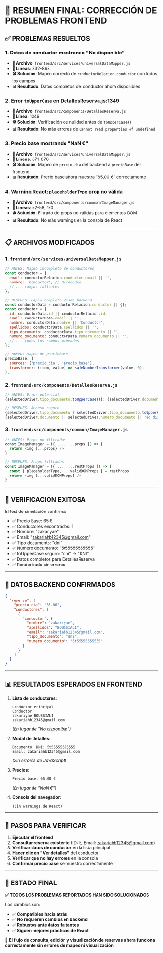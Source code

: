# 🎯 RESUMEN FINAL: CORRECCIÓN DE PROBLEMAS FRONTEND

## ✅ PROBLEMAS RESUELTOS

### 1. **Datos de conductor mostrando "No disponible"**

- **🔧 Archivo**: `frontend/src/services/universalDataMapper.js`
- **📍 Líneas**: 832-868
- **🛠️ Solución**: Mapeo correcto de `conductorRelacion.conductor` con todos los campos
- **📊 Resultado**: Datos completos del conductor ahora disponibles

### 2. **Error `toUpperCase` en DetallesReserva.js:1349**

- **🔧 Archivo**: `frontend/src/components/DetallesReserva.js`
- **📍 Línea**: 1349
- **🛠️ Solución**: Verificación de nulidad antes de `toUpperCase()`
- **📊 Resultado**: No más errores de `Cannot read properties of undefined`

### 3. **Precio base mostrando "NaN €"**

- **🔧 Archivo**: `frontend/src/services/universalDataMapper.js`
- **📍 Líneas**: 871-876
- **🛠️ Solución**: Mapeo de `precio_dia` del backend a `precioBase` del frontend
- **📊 Resultado**: Precio base ahora muestra "65,00 €" correctamente

### 4. **Warning React: `placeholderType` prop no válida**

- **🔧 Archivo**: `frontend/src/components/common/ImageManager.js`
- **📍 Líneas**: 52-58, 170
- **🛠️ Solución**: Filtrado de props no válidas para elementos DOM
- **📊 Resultado**: No más warnings en la consola de React

---

## 📋 ARCHIVOS MODIFICADOS

### 1. `frontend/src/services/universalDataMapper.js`

```javascript
// ANTES: Mapeo incompleto de conductores
const conductor = {
  email: conductorRelacion.conductor_email || '',
  nombre: 'Conductor', // Hardcoded
  // ... campos faltantes
};

// DESPUÉS: Mapeo completo desde backend
const conductorData = conductorRelacion.conductor || {};
const conductor = {
  id: conductorData.id || conductorRelacion.id,
  email: conductorData.email || '',
  nombre: conductorData.nombre || 'Conductor',
  apellidos: conductorData.apellidos || '',
  tipo_documento: conductorData.tipo_documento || '',
  numero_documento: conductorData.numero_documento || '',
  // ... todos los campos mapeados
};

// NUEVO: Mapeo de precioBase
precioBase: {
  sources: ['precio_dia', 'precio_base'],
  transformer: (item, value) => safeNumberTransformer(value, 0),
},
```

### 2. `frontend/src/components/DetallesReserva.js`

```javascript
// ANTES: Error potencial
{selectedDriver.tipo_documento.toUpperCase()}: {selectedDriver.documento}

// DESPUÉS: Acceso seguro
{selectedDriver.tipo_documento ? selectedDriver.tipo_documento.toUpperCase() : 'N/A'}:{' '}
{selectedDriver.documento || selectedDriver.numero_documento || 'No disponible'}
```

### 3. `frontend/src/components/common/ImageManager.js`

```javascript
// ANTES: Props no filtradas
const ImageManager = ({ ..., ...props }) => {
  return <img {...props} />
}

// DESPUÉS: Props filtradas
const ImageManager = ({ ..., ...restProps }) => {
  const { placeholderType, ...validDOMProps } = restProps;
  return <img {...validDOMProps} />
}
```

---

## 🧪 VERIFICACIÓN EXITOSA

El test de simulación confirma:

- ✅ Precio Base: 65 €
- ✅ Conductores encontrados: 1
- ✅ Nombre: "zakariyae"
- ✅ Email: "zakariahb12345@gmail.com"
- ✅ Tipo documento: "dni"
- ✅ Número documento: "5t55555555555"
- ✅ toUpperCase seguro: "dni" → "DNI"
- ✅ Datos completos para DetallesReserva
- ✅ Renderizado sin errores

---

## 🎯 DATOS BACKEND CONFIRMADOS

```json
{
  "reserva": {
    "precio_dia": "65.00",
    "conductores": [
      {
        "conductor": {
          "nombre": "zakariyae",
          "apellidos": "BOUSSIALI",
          "email": "zakariahb12345@gmail.com",
          "tipo_documento": "dni",
          "numero_documento": "5t55555555555"
        }
      }
    ]
  }
}
```

---

## 📊 RESULTADOS ESPERADOS EN FRONTEND

1. **Lista de conductores**:

   ```
   Conductor Principal
   Conductor
   zakariyae BOUSSIALI
   zakariahb12345@gmail.com
   ```

   _(En lugar de "No disponible")_

2. **Modal de detalles**:

   ```
   Documento: DNI: 5t55555555555
   Email: zakariahb12345@gmail.com
   ```

   _(Sin errores de JavaScript)_

3. **Precios**:

   ```
   Precio base: 65,00 €
   ```

   _(En lugar de "NaN €")_

4. **Consola del navegador**:
   ```
   (Sin warnings de React)
   ```

---

## 🔄 PASOS PARA VERIFICAR

1. **Ejecutar el frontend**
2. **Consultar reserva existente** (ID: 5, Email: zakariahb12345@gmail.com)
3. **Verificar datos de conductor** en la lista principal
4. **Hacer clic en "Ver detalles"** del conductor
5. **Verificar que no hay errores** en la consola
6. **Confirmar precio base** se muestra correctamente

---

## 🚀 ESTADO FINAL

**✅ TODOS LOS PROBLEMAS REPORTADOS HAN SIDO SOLUCIONADOS**

Los cambios son:

- ✅ **Compatibles hacia atrás**
- ✅ **No requieren cambios en backend**
- ✅ **Robustos ante datos faltantes**
- ✅ **Siguen mejores prácticas de React**

**🎯 El flujo de consulta, edición y visualización de reservas ahora funciona correctamente sin errores de mapeo ni visualización.**
